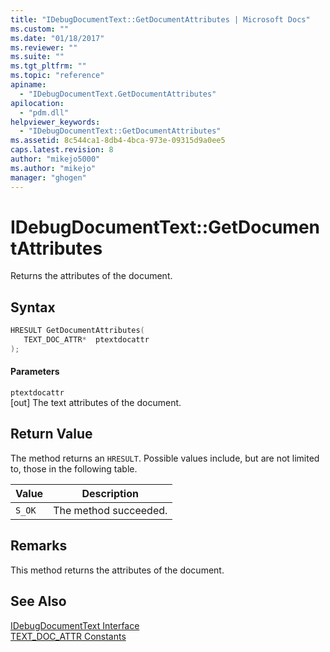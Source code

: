 ```yaml
---
title: "IDebugDocumentText::GetDocumentAttributes | Microsoft Docs"
ms.custom: ""
ms.date: "01/18/2017"
ms.reviewer: ""
ms.suite: ""
ms.tgt_pltfrm: ""
ms.topic: "reference"
apiname: 
  - "IDebugDocumentText.GetDocumentAttributes"
apilocation: 
  - "pdm.dll"
helpviewer_keywords: 
  - "IDebugDocumentText::GetDocumentAttributes"
ms.assetid: 8c544ca1-8db4-4bca-973e-09315d9a0ee5
caps.latest.revision: 8
author: "mikejo5000"
ms.author: "mikejo"
manager: "ghogen"
---
```

# IDebugDocumentText::GetDocumentAttributes
Returns the attributes of the document.  
  
## Syntax  
  
```cpp
HRESULT GetDocumentAttributes(  
   TEXT_DOC_ATTR*  ptextdocattr  
);  
```  
  
#### Parameters  
 `ptextdocattr`  
 [out] The text attributes of the document.  
  
## Return Value  
 The method returns an `HRESULT`. Possible values include, but are not limited to, those in the following table.  
  
|Value|Description|  
|-----------|-----------------|  
|`S_OK`|The method succeeded.|  
  
## Remarks  
 This method returns the attributes of the document.  
  
## See Also  
 [IDebugDocumentText Interface](../../winscript/reference/idebugdocumenttext-interface.md)   
 [TEXT_DOC_ATTR Constants](../../winscript/reference/text-doc-attr-constants.md)